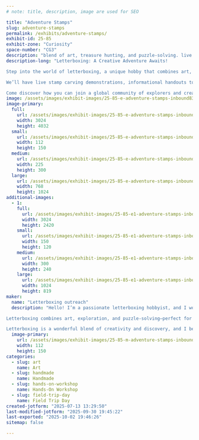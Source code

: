```yaml
---
# note: title, description, image are used for SEO

title: "Adventure Stamps"
slug: adventure-stamps
permalink: /exhibits/adventure-stamps/
exhibit-id: 25-85
exhibit-zone: "Curiosity"
space-number: "CG3"
description: "blend of art, treasure hunting, and puzzle-solving. live stamp carving demos or carve your own stamp"
description-long: "Letterboxing: A Creative Adventure Awaits!

Step into the world of letterboxing, a unique hobby that combines art, exploration, and problem-solving. At this interactive booth, you'll learn how letterboxers use clues to find hidden hand-carved stamps in parks, cities, and trails all over the world.

We’ll have live stamp carving demonstrations, informational handouts to help you get started, and a chance to carve your own stamp (for a small materials fee). Whether you’re an artist, adventurer, or puzzle-solver, letterboxing offers something for everyone—and it’s a great activity for families too!

Come discover how you can join a global community of explorers and creatives. For more info, visit www.AtlasQuest.com."
image: /assets/images/exhibit-images/25-85-e-adventure-stamps-inbound8354965347092826786-225x300.jpg
image-primary: 
  full:
    url: /assets/images/exhibit-images/25-85-e-adventure-stamps-inbound8354965347092826786-full.jpg
    width: 3024
    height: 4032
  small:
    url: /assets/images/exhibit-images/25-85-e-adventure-stamps-inbound8354965347092826786-112x150.jpg
    width: 112
    height: 150
  medium:
    url: /assets/images/exhibit-images/25-85-e-adventure-stamps-inbound8354965347092826786-225x300.jpg
    width: 225
    height: 300
  large:
    url: /assets/images/exhibit-images/25-85-e-adventure-stamps-inbound8354965347092826786-768x1024.jpg
    width: 768
    height: 1024
additional-images: 
  - 1:
    full:
      url: /assets/images/exhibit-images/25-85-e1-adventure-stamps-inbound1228927434611788262-full.jpg
      width: 3024
      height: 2420
    small:
      url: /assets/images/exhibit-images/25-85-e1-adventure-stamps-inbound1228927434611788262-150x120.jpg
      width: 150
      height: 120
    medium:
      url: /assets/images/exhibit-images/25-85-e1-adventure-stamps-inbound1228927434611788262-300x240.jpg
      width: 300
      height: 240
    large:
      url: /assets/images/exhibit-images/25-85-e1-adventure-stamps-inbound1228927434611788262-1024x819.jpg
      width: 1024
      height: 819
maker: 
  name: "Letterboxing outreach"
  description: "Hello! I’m a passionate letterboxing hobbyist, and I would love the opportunity to host an outreach booth at the Maker Faire to introduce others to this creative and adventurous hobby.

Letterboxing combines art, exploration, and puzzle-solving—perfect for the curious, hands-on spirit of Maker Faire attendees. At my booth, I’ll provide engaging information about the hobby, live stamp carving demonstrations, and an opportunity for visitors to try carving their own stamps (for a small materials fee).

Letterboxing is a wonderful blend of creativity and discovery, and I believe it fits right in with the Maker Faire community."
  image-primary:
    url: /assets/images/exhibit-images/25-85-m-adventure-stamps-inbound4559790138162629101-112x150.jpg
    width: 112
    height: 150
categories: 
  - slug: art
    name: Art
  - slug: handmade
    name: Handmade
  - slug: hands-on-workshop
    name: Hands-On Workshop
  - slug: field-trip-day
    name: Field Trip Day
created-jotform: "2025-07-13 13:29:50"
last-modified-jotform: "2025-09-30 19:45:22"
last-exported: "2025-10-02 19:46:26"
sitemap: false

---
```

